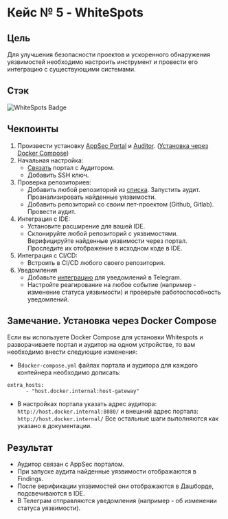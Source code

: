 # Кейс № 5 - WhiteSpots

## Цель
Для улучшения безопасности проектов и ускоренного обнаружения уязвимостей необходимо настроить инструмент и провести его интеграцию с существующими системами.

## Стэк
![WhiteSpots Badge](https://img.shields.io/badge/Whitespots-b048d9.png?style=flat-square)

## Чекпоинты
1. Произвести установку [AppSec Portal](https://docs.whitespots.io/appsec-portal/deployment/installation) и [Auditor](https://docs.whitespots.io/auditor/deployment/installation). ([Установка через Docker Compose](#замечание-установка-через-docker-compose))
2. Начальная настройка:
	- [Связать](https://docs.whitespots.io/appsec-portal/features/vulnerability-discovery/auditor-settings/auditor-config) портал с Аудитором.
	- Добавить SSH ключ.
3. Проверка репозиториев:
	- Добавить любой репозиторий из [списка](https://gitlab.com/whitespots-public/vulnerable-apps). Запустить аудит. Проанализировать найденные уязвимости.
	- Добавить репозиторий со своим пет-проектом (Github, Gitlab). Провести аудит.
4. Интеграция с IDE:
	- Установите расширение для вашей IDE.
	- Склонируйте любой репозиторий с уязвимостями. Верифицируйте найденные уязвимости через портал. Проследите их отображение в исходном коде в IDE.
5. Интеграция с CI/CD:
	- Встроить в CI/CD любого своего репозитория.
6. Уведомления
	- Добавьте [интеграцию](https://docs.whitespots.io/appsec-portal/general-portal-settings/notification-settings/integration) для уведомлений в Telegram.
	- Настройте реагирование на любое событие (например - изменение статуса уязвимости) и проверьте работоспособность уведомлений.


## Замечание. Установка через Docker Compose
Если вы используете Docker Compose для установки Whitespots и разворачиваете портал и аудитор на одном устройстве, то вам необходимо внести следующие изменения:
- В``docker-compose.yml`` файлах портала и аудитора для каждого контейнера необходимо дописать:
```
extra_hosts:
      - "host.docker.internal:host-gateway"
```
- В настройках портала указать адрес аудитора: ``http://host.docker.internal:8080/`` и внешний адрес портала: ``http://host.docker.internal/``
Все остальные шаги выполняются как указано в документации.

## Результат
- Аудитор связан с AppSec порталом.
- При запуске аудита найденные уязвимости отображаются в Findings.
- После верификации уязвимостей они отображаются в Дашборде, подсвечиваются в IDE.
- В Телеграм отправляются уведомления (например - об изменении статуса уязвимости).
